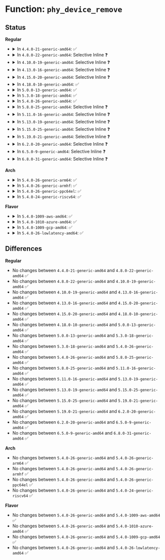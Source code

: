 # Function: <code>phy_device_remove</code>

## Status
<b>Regular</b>
<ul>
<li>
<details>
<summary>In <code>4.4.0-21-generic-amd64</code>: ✅</summary>

```c
void phy_device_remove(struct phy_device * phydev)
```

```json
{
  "name": "phy_device_remove",
  "collision_type": "Unique Global",
  "inline_type": "No",
  "funcs": [
    {
      "addr": 18446744071585051760,
      "name": "phy_device_remove",
      "external": true,
      "loc": "drivers/net/phy/phy_device.c:418",
      "file": "drivers/net/phy/phy_device.c",
      "inline": "seen, unknown",
      "caller_inline": [],
      "caller_func": [
        "drivers/net/phy/mdio_bus.c:__mdiobus_register"
      ]
    }
  ],
  "symbols": [
    {
      "addr": 18446744071585051760,
      "name": "phy_device_remove",
      "section": ".text",
      "bind": "STB_GLOBAL",
      "size": 49
    }
  ]
}
```
</details>
</li>
<li>
<details>
<summary>In <code>4.8.0-22-generic-amd64</code>: Selective Inline ❓</summary>

```c
void phy_device_remove(struct phy_device * phydev)
```

```json
{
  "name": "phy_device_remove",
  "collision_type": "Unique Global",
  "inline_type": "Selective",
  "funcs": [
    {
      "addr": 18446744071585439789,
      "name": "phy_device_remove",
      "external": true,
      "loc": "drivers/net/phy/phy_device.c:623",
      "file": "drivers/net/phy/phy_device.c",
      "inline": "not declared, inlined",
      "caller_inline": [
        "drivers/net/phy/phy_device.c:phy_mdio_device_remove"
      ],
      "caller_func": [
        "drivers/net/phy/fixed_phy.c:fixed_phy_unregister"
      ]
    }
  ],
  "symbols": [
    {
      "addr": 18446744071585439744,
      "name": "phy_device_remove",
      "section": ".text",
      "bind": "STB_GLOBAL",
      "size": 29
    }
  ]
}
```
</details>
</li>
<li>
<details>
<summary>In <code>4.10.0-19-generic-amd64</code>: Selective Inline ❓</summary>

```c
void phy_device_remove(struct phy_device * phydev)
```

```json
{
  "name": "phy_device_remove",
  "collision_type": "Unique Global",
  "inline_type": "Selective",
  "funcs": [
    {
      "addr": 18446744071585641549,
      "name": "phy_device_remove",
      "external": true,
      "loc": "drivers/net/phy/phy_device.c:671",
      "file": "drivers/net/phy/phy_device.c",
      "inline": "not declared, inlined",
      "caller_inline": [
        "drivers/net/phy/phy_device.c:phy_mdio_device_remove"
      ],
      "caller_func": [
        "drivers/net/phy/fixed_phy.c:fixed_phy_unregister"
      ]
    }
  ],
  "symbols": [
    {
      "addr": 18446744071585641504,
      "name": "phy_device_remove",
      "section": ".text",
      "bind": "STB_GLOBAL",
      "size": 29
    }
  ]
}
```
</details>
</li>
<li>
<details>
<summary>In <code>4.13.0-16-generic-amd64</code>: Selective Inline ❓</summary>

```c
void phy_device_remove(struct phy_device * phydev)
```

```json
{
  "name": "phy_device_remove",
  "collision_type": "Unique Global",
  "inline_type": "Selective",
  "funcs": [
    {
      "addr": 18446744071585727245,
      "name": "phy_device_remove",
      "external": true,
      "loc": "drivers/net/phy/phy_device.c:666",
      "file": "drivers/net/phy/phy_device.c",
      "inline": "not declared, inlined",
      "caller_inline": [
        "drivers/net/phy/phy_device.c:phy_mdio_device_remove"
      ],
      "caller_func": [
        "drivers/net/phy/fixed_phy.c:fixed_phy_unregister"
      ]
    }
  ],
  "symbols": [
    {
      "addr": 18446744071585727200,
      "name": "phy_device_remove",
      "section": ".text",
      "bind": "STB_GLOBAL",
      "size": 29
    }
  ]
}
```
</details>
</li>
<li>
<details>
<summary>In <code>4.15.0-20-generic-amd64</code>: Selective Inline ❓</summary>

```c
void phy_device_remove(struct phy_device * phydev)
```

```json
{
  "name": "phy_device_remove",
  "collision_type": "Unique Global",
  "inline_type": "Selective",
  "funcs": [
    {
      "addr": 18446744071586160605,
      "name": "phy_device_remove",
      "external": true,
      "loc": "drivers/net/phy/phy_device.c:666",
      "file": "drivers/net/phy/phy_device.c",
      "inline": "not declared, inlined",
      "caller_inline": [
        "drivers/net/phy/phy_device.c:phy_mdio_device_remove"
      ],
      "caller_func": [
        "drivers/net/phy/fixed_phy.c:fixed_phy_unregister"
      ]
    }
  ],
  "symbols": [
    {
      "addr": 18446744071586160560,
      "name": "phy_device_remove",
      "section": ".text",
      "bind": "STB_GLOBAL",
      "size": 29
    }
  ]
}
```
</details>
</li>
<li>
<details>
<summary>In <code>4.18.0-10-generic-amd64</code>: ✅</summary>

```c
void phy_device_remove(struct phy_device * phydev)
```

```json
{
  "name": "phy_device_remove",
  "collision_type": "Unique Global",
  "inline_type": "No",
  "funcs": [
    {
      "addr": 18446744071586412224,
      "name": "phy_device_remove",
      "external": true,
      "loc": "drivers/net/phy/phy_device.c:685",
      "file": "drivers/net/phy/phy_device.c",
      "inline": "seen, unknown",
      "caller_inline": [],
      "caller_func": [
        "drivers/net/phy/phy_device.c:phy_mdio_device_remove",
        "drivers/net/phy/fixed_phy.c:fixed_phy_unregister"
      ]
    }
  ],
  "symbols": [
    {
      "addr": 18446744071586412224,
      "name": "phy_device_remove",
      "section": ".text",
      "bind": "STB_GLOBAL",
      "size": 42
    }
  ]
}
```
</details>
</li>
<li>
<details>
<summary>In <code>5.0.0-13-generic-amd64</code>: ✅</summary>

```c
void phy_device_remove(struct phy_device * phydev)
```

```json
{
  "name": "phy_device_remove",
  "collision_type": "Unique Global",
  "inline_type": "No",
  "funcs": [
    {
      "addr": 18446744071586556048,
      "name": "phy_device_remove",
      "external": true,
      "loc": "drivers/net/phy/phy_device.c:863",
      "file": "drivers/net/phy/phy_device.c",
      "inline": "seen, unknown",
      "caller_inline": [],
      "caller_func": [
        "drivers/net/phy/phy_device.c:phy_mdio_device_remove",
        "drivers/net/phy/fixed_phy.c:fixed_phy_unregister"
      ]
    }
  ],
  "symbols": [
    {
      "addr": 18446744071586556048,
      "name": "phy_device_remove",
      "section": ".text",
      "bind": "STB_GLOBAL",
      "size": 42
    }
  ]
}
```
</details>
</li>
<li>
<details>
<summary>In <code>5.3.0-18-generic-amd64</code>: ✅</summary>

```c
void phy_device_remove(struct phy_device * phydev)
```

```json
{
  "name": "phy_device_remove",
  "collision_type": "Unique Global",
  "inline_type": "No",
  "funcs": [
    {
      "addr": 18446744071586807152,
      "name": "phy_device_remove",
      "external": true,
      "loc": "drivers/net/phy/phy_device.c:878",
      "file": "drivers/net/phy/phy_device.c",
      "inline": "seen, unknown",
      "caller_inline": [],
      "caller_func": [
        "drivers/net/phy/phy_device.c:phy_mdio_device_remove",
        "drivers/net/phy/fixed_phy.c:fixed_phy_unregister"
      ]
    }
  ],
  "symbols": [
    {
      "addr": 18446744071586807152,
      "name": "phy_device_remove",
      "section": ".text",
      "bind": "STB_GLOBAL",
      "size": 44
    }
  ]
}
```
</details>
</li>
<li>
<details>
<summary>In <code>5.4.0-26-generic-amd64</code>: ✅</summary>

```c
void phy_device_remove(struct phy_device * phydev)
```

```json
{
  "name": "phy_device_remove",
  "collision_type": "Unique Global",
  "inline_type": "No",
  "funcs": [
    {
      "addr": 18446744071586953360,
      "name": "phy_device_remove",
      "external": true,
      "loc": "drivers/net/phy/phy_device.c:886",
      "file": "drivers/net/phy/phy_device.c",
      "inline": "seen, unknown",
      "caller_inline": [],
      "caller_func": [
        "drivers/net/phy/phy_device.c:phy_mdio_device_remove",
        "drivers/net/phy/fixed_phy.c:fixed_phy_unregister"
      ]
    }
  ],
  "symbols": [
    {
      "addr": 18446744071586953360,
      "name": "phy_device_remove",
      "section": ".text",
      "bind": "STB_GLOBAL",
      "size": 44
    }
  ]
}
```
</details>
</li>
<li>
<details>
<summary>In <code>5.8.0-25-generic-amd64</code>: Selective Inline ❓</summary>

```c
void phy_device_remove(struct phy_device * phydev)
```

```json
{
  "name": "phy_device_remove",
  "collision_type": "Unique Global",
  "inline_type": "Selective",
  "funcs": [
    {
      "addr": 18446744071587776341,
      "name": "phy_device_remove",
      "external": true,
      "loc": "drivers/net/phy/phy_device.c:885",
      "file": "drivers/net/phy/phy_device.c",
      "inline": "not declared, inlined",
      "caller_inline": [
        "drivers/net/phy/phy_device.c:phy_mdio_device_remove"
      ],
      "caller_func": [
        "drivers/net/phy/fixed_phy.c:fixed_phy_unregister"
      ]
    }
  ],
  "symbols": [
    {
      "addr": 18446744071587770560,
      "name": "phy_device_remove",
      "section": ".text",
      "bind": "STB_GLOBAL",
      "size": 66
    }
  ]
}
```
</details>
</li>
<li>
<details>
<summary>In <code>5.11.0-16-generic-amd64</code>: Selective Inline ❓</summary>

```c
void phy_device_remove(struct phy_device * phydev)
```

```json
{
  "name": "phy_device_remove",
  "collision_type": "Unique Global",
  "inline_type": "Selective",
  "funcs": [
    {
      "addr": 18446744071587835669,
      "name": "phy_device_remove",
      "external": true,
      "loc": "drivers/net/phy/phy_device.c:907",
      "file": "drivers/net/phy/phy_device.c",
      "inline": "not declared, inlined",
      "caller_inline": [
        "drivers/net/phy/phy_device.c:phy_mdio_device_remove"
      ],
      "caller_func": [
        "drivers/net/phy/fixed_phy.c:fixed_phy_unregister"
      ]
    }
  ],
  "symbols": [
    {
      "addr": 18446744071587829712,
      "name": "phy_device_remove",
      "section": ".text",
      "bind": "STB_GLOBAL",
      "size": 66
    }
  ]
}
```
</details>
</li>
<li>
<details>
<summary>In <code>5.13.0-19-generic-amd64</code>: Selective Inline ❓</summary>

```c
void phy_device_remove(struct phy_device * phydev)
```

```json
{
  "name": "phy_device_remove",
  "collision_type": "Unique Global",
  "inline_type": "Selective",
  "funcs": [
    {
      "addr": 18446744071587715621,
      "name": "phy_device_remove",
      "external": true,
      "loc": "drivers/net/phy/phy_device.c:924",
      "file": "drivers/net/phy/phy_device.c",
      "inline": "not declared, inlined",
      "caller_inline": [
        "drivers/net/phy/phy_device.c:phy_mdio_device_remove"
      ],
      "caller_func": [
        "drivers/net/phy/fixed_phy.c:fixed_phy_unregister"
      ]
    }
  ],
  "symbols": [
    {
      "addr": 18446744071587708928,
      "name": "phy_device_remove",
      "section": ".text",
      "bind": "STB_GLOBAL",
      "size": 66
    }
  ]
}
```
</details>
</li>
<li>
<details>
<summary>In <code>5.15.0-25-generic-amd64</code>: Selective Inline ❓</summary>

```c
void phy_device_remove(struct phy_device * phydev)
```

```json
{
  "name": "phy_device_remove",
  "collision_type": "Unique Global",
  "inline_type": "Selective",
  "funcs": [
    {
      "addr": 18446744071588308286,
      "name": "phy_device_remove",
      "external": true,
      "loc": "drivers/net/phy/phy_device.c:958",
      "file": "drivers/net/phy/phy_device.c",
      "inline": "not declared, inlined",
      "caller_inline": [
        "drivers/net/phy/phy_device.c:phy_mdio_device_remove"
      ],
      "caller_func": [
        "drivers/net/phy/fixed_phy.c:fixed_phy_unregister"
      ]
    }
  ],
  "symbols": [
    {
      "addr": 18446744071588301216,
      "name": "phy_device_remove",
      "section": ".text",
      "bind": "STB_GLOBAL",
      "size": 61
    }
  ]
}
```
</details>
</li>
<li>
<details>
<summary>In <code>5.19.0-21-generic-amd64</code>: Selective Inline ❓</summary>

```c
void phy_device_remove(struct phy_device * phydev)
```

```json
{
  "name": "phy_device_remove",
  "collision_type": "Unique Global",
  "inline_type": "Selective",
  "funcs": [
    {
      "addr": 18446744071589696285,
      "name": "phy_device_remove",
      "external": true,
      "loc": "drivers/net/phy/phy_device.c:989",
      "file": "drivers/net/phy/phy_device.c",
      "inline": "not declared, inlined",
      "caller_inline": [
        "drivers/net/phy/phy_device.c:phy_mdio_device_remove"
      ],
      "caller_func": [
        "drivers/net/phy/fixed_phy.c:fixed_phy_unregister"
      ]
    }
  ],
  "symbols": [
    {
      "addr": 18446744071589689392,
      "name": "phy_device_remove",
      "section": ".text",
      "bind": "STB_GLOBAL",
      "size": 70
    }
  ]
}
```
</details>
</li>
<li>
<details>
<summary>In <code>6.2.0-20-generic-amd64</code>: Selective Inline ❓</summary>

```c
void phy_device_remove(struct phy_device * phydev)
```

```json
{
  "name": "phy_device_remove",
  "collision_type": "Unique Global",
  "inline_type": "Selective",
  "funcs": [
    {
      "addr": 18446744071591309741,
      "name": "phy_device_remove",
      "external": true,
      "loc": "drivers/net/phy/phy_device.c:993",
      "file": "drivers/net/phy/phy_device.c",
      "inline": "not declared, inlined",
      "caller_inline": [
        "drivers/net/phy/phy_device.c:phy_mdio_device_remove"
      ],
      "caller_func": [
        "drivers/net/phy/fixed_phy.c:fixed_phy_unregister"
      ]
    }
  ],
  "symbols": [
    {
      "addr": 18446744071591302768,
      "name": "phy_device_remove",
      "section": ".text",
      "bind": "STB_GLOBAL",
      "size": 82
    }
  ]
}
```
</details>
</li>
<li>
<details>
<summary>In <code>6.5.0-9-generic-amd64</code>: Selective Inline ❓</summary>

```c
void phy_device_remove(struct phy_device * phydev)
```

```json
{
  "name": "phy_device_remove",
  "collision_type": "Unique Global",
  "inline_type": "Selective",
  "funcs": [
    {
      "addr": 18446744071591669933,
      "name": "phy_device_remove",
      "external": true,
      "loc": "drivers/net/phy/phy_device.c:1024",
      "file": "drivers/net/phy/phy_device.c",
      "inline": "not declared, inlined",
      "caller_inline": [
        "drivers/net/phy/phy_device.c:phy_mdio_device_remove"
      ],
      "caller_func": [
        "drivers/net/phy/fixed_phy.c:fixed_phy_unregister"
      ]
    }
  ],
  "symbols": [
    {
      "addr": 18446744071591661312,
      "name": "phy_device_remove",
      "section": ".text",
      "bind": "STB_GLOBAL",
      "size": 82
    }
  ]
}
```
</details>
</li>
<li>
<details>
<summary>In <code>6.8.0-31-generic-amd64</code>: Selective Inline ❓</summary>

```c
void phy_device_remove(struct phy_device * phydev)
```

```json
{
  "name": "phy_device_remove",
  "collision_type": "Unique Global",
  "inline_type": "Selective",
  "funcs": [
    {
      "addr": 18446744071592411693,
      "name": "phy_device_remove",
      "external": true,
      "loc": "drivers/net/phy/phy_device.c:1027",
      "file": "drivers/net/phy/phy_device.c",
      "inline": "not declared, inlined",
      "caller_inline": [
        "drivers/net/phy/phy_device.c:phy_mdio_device_remove"
      ],
      "caller_func": [
        "drivers/net/phy/fixed_phy.c:fixed_phy_unregister"
      ]
    }
  ],
  "symbols": [
    {
      "addr": 18446744071592403600,
      "name": "phy_device_remove",
      "section": ".text",
      "bind": "STB_GLOBAL",
      "size": 82
    }
  ]
}
```
</details>
</li>
</ul>
<b>Arch</b>
<ul>
<li>
<details>
<summary>In <code>5.4.0-26-generic-arm64</code>: ✅</summary>

```c
void phy_device_remove(struct phy_device * phydev)
```

```json
{
  "name": "phy_device_remove",
  "collision_type": "Unique Global",
  "inline_type": "No",
  "funcs": [
    {
      "addr": 18446603336499938864,
      "name": "phy_device_remove",
      "external": true,
      "loc": "drivers/net/phy/phy_device.c:886",
      "file": "drivers/net/phy/phy_device.c",
      "inline": "seen, unknown",
      "caller_inline": [],
      "caller_func": [
        "drivers/net/phy/phy_device.c:phy_mdio_device_remove",
        "drivers/net/phy/fixed_phy.c:fixed_phy_unregister"
      ]
    }
  ],
  "symbols": [
    {
      "addr": 18446603336499938864,
      "name": "phy_device_remove",
      "section": ".text",
      "bind": "STB_GLOBAL",
      "size": 64
    }
  ]
}
```
</details>
</li>
<li>
<details>
<summary>In <code>5.4.0-26-generic-armhf</code>: ✅</summary>

```c
void phy_device_remove(struct phy_device * phydev)
```

```json
{
  "name": "phy_device_remove",
  "collision_type": "Unique Global",
  "inline_type": "No",
  "funcs": [
    {
      "addr": 3232481976,
      "name": "phy_device_remove",
      "external": true,
      "loc": "drivers/net/phy/phy_device.c:886",
      "file": "drivers/net/phy/phy_device.c",
      "inline": "seen, unknown",
      "caller_inline": [],
      "caller_func": [
        "drivers/net/phy/phy_device.c:phy_mdio_device_remove",
        "drivers/net/phy/fixed_phy.c:fixed_phy_unregister"
      ]
    }
  ],
  "symbols": [
    {
      "addr": 3232481976,
      "name": "phy_device_remove",
      "section": ".text",
      "bind": "STB_GLOBAL",
      "size": 52
    }
  ]
}
```
</details>
</li>
<li>
<details>
<summary>In <code>5.4.0-26-generic-ppc64el</code>: ✅</summary>

```c
void phy_device_remove(struct phy_device * phydev)
```

```json
{
  "name": "phy_device_remove",
  "collision_type": "Unique Global",
  "inline_type": "No",
  "funcs": [
    {
      "addr": 13835058055293259312,
      "name": "phy_device_remove",
      "external": true,
      "loc": "drivers/net/phy/phy_device.c:886",
      "file": "drivers/net/phy/phy_device.c",
      "inline": "seen, unknown",
      "caller_inline": [],
      "caller_func": [
        "drivers/net/phy/phy_device.c:phy_mdio_device_remove",
        "drivers/net/phy/fixed_phy.c:fixed_phy_unregister"
      ]
    }
  ],
  "symbols": [
    {
      "addr": 13835058055293259312,
      "name": "phy_device_remove",
      "section": ".text",
      "bind": "STB_GLOBAL",
      "size": 92
    }
  ]
}
```
</details>
</li>
<li>
<details>
<summary>In <code>5.4.0-24-generic-riscv64</code>: ✅</summary>

```c
void phy_device_remove(struct phy_device * phydev)
```

```json
{
  "name": "phy_device_remove",
  "collision_type": "Unique Global",
  "inline_type": "No",
  "funcs": [
    {
      "addr": 18446743936277023170,
      "name": "phy_device_remove",
      "external": true,
      "loc": "drivers/net/phy/phy_device.c:886",
      "file": "drivers/net/phy/phy_device.c",
      "inline": "seen, unknown",
      "caller_inline": [],
      "caller_func": [
        "drivers/net/phy/phy_device.c:phy_mdio_device_remove",
        "drivers/net/phy/fixed_phy.c:fixed_phy_unregister"
      ]
    }
  ],
  "symbols": [
    {
      "addr": 18446743936277023170,
      "name": "phy_device_remove",
      "section": ".text",
      "bind": "STB_GLOBAL",
      "size": 64
    }
  ]
}
```
</details>
</li>
</ul>
<b>Flavor</b>
<ul>
<li>
<details>
<summary>In <code>5.4.0-1009-aws-amd64</code>: ✅</summary>

```c
void phy_device_remove(struct phy_device * phydev)
```

```json
{
  "name": "phy_device_remove",
  "collision_type": "Unique Global",
  "inline_type": "No",
  "funcs": [
    {
      "addr": 18446744071586710368,
      "name": "phy_device_remove",
      "external": true,
      "loc": "drivers/net/phy/phy_device.c:886",
      "file": "drivers/net/phy/phy_device.c",
      "inline": "seen, unknown",
      "caller_inline": [],
      "caller_func": [
        "drivers/net/phy/phy_device.c:phy_mdio_device_remove",
        "drivers/net/phy/fixed_phy.c:fixed_phy_unregister"
      ]
    }
  ],
  "symbols": [
    {
      "addr": 18446744071586710368,
      "name": "phy_device_remove",
      "section": ".text",
      "bind": "STB_GLOBAL",
      "size": 44
    }
  ]
}
```
</details>
</li>
<li>
<details>
<summary>In <code>5.4.0-1010-azure-amd64</code>: ✅</summary>

```c
void phy_device_remove(struct phy_device * phydev)
```

```json
{
  "name": "phy_device_remove",
  "collision_type": "Unique Global",
  "inline_type": "No",
  "funcs": [
    {
      "addr": 18446744071586578688,
      "name": "phy_device_remove",
      "external": true,
      "loc": "drivers/net/phy/phy_device.c:886",
      "file": "drivers/net/phy/phy_device.c",
      "inline": "seen, unknown",
      "caller_inline": [],
      "caller_func": [
        "drivers/net/phy/phy_device.c:phy_mdio_device_remove",
        "drivers/net/phy/fixed_phy.c:fixed_phy_unregister"
      ]
    }
  ],
  "symbols": [
    {
      "addr": 18446744071586578688,
      "name": "phy_device_remove",
      "section": ".text",
      "bind": "STB_GLOBAL",
      "size": 44
    }
  ]
}
```
</details>
</li>
<li>
<details>
<summary>In <code>5.4.0-1009-gcp-amd64</code>: ✅</summary>

```c
void phy_device_remove(struct phy_device * phydev)
```

```json
{
  "name": "phy_device_remove",
  "collision_type": "Unique Global",
  "inline_type": "No",
  "funcs": [
    {
      "addr": 18446744071586907920,
      "name": "phy_device_remove",
      "external": true,
      "loc": "drivers/net/phy/phy_device.c:886",
      "file": "drivers/net/phy/phy_device.c",
      "inline": "seen, unknown",
      "caller_inline": [],
      "caller_func": [
        "drivers/net/phy/phy_device.c:phy_mdio_device_remove",
        "drivers/net/phy/fixed_phy.c:fixed_phy_unregister"
      ]
    }
  ],
  "symbols": [
    {
      "addr": 18446744071586907920,
      "name": "phy_device_remove",
      "section": ".text",
      "bind": "STB_GLOBAL",
      "size": 44
    }
  ]
}
```
</details>
</li>
<li>
<details>
<summary>In <code>5.4.0-26-lowlatency-amd64</code>: ✅</summary>

```c
void phy_device_remove(struct phy_device * phydev)
```

```json
{
  "name": "phy_device_remove",
  "collision_type": "Unique Global",
  "inline_type": "No",
  "funcs": [
    {
      "addr": 18446744071587014304,
      "name": "phy_device_remove",
      "external": true,
      "loc": "drivers/net/phy/phy_device.c:886",
      "file": "drivers/net/phy/phy_device.c",
      "inline": "seen, unknown",
      "caller_inline": [],
      "caller_func": [
        "drivers/net/phy/phy_device.c:phy_mdio_device_remove",
        "drivers/net/phy/fixed_phy.c:fixed_phy_unregister"
      ]
    }
  ],
  "symbols": [
    {
      "addr": 18446744071587014304,
      "name": "phy_device_remove",
      "section": ".text",
      "bind": "STB_GLOBAL",
      "size": 44
    }
  ]
}
```
</details>
</li>
</ul>

## Differences
<b>Regular</b>
<ul>
<li>
No changes between <code>4.4.0-21-generic-amd64</code> and <code>4.8.0-22-generic-amd64</code> ✅
</li>
<li>
No changes between <code>4.8.0-22-generic-amd64</code> and <code>4.10.0-19-generic-amd64</code> ✅
</li>
<li>
No changes between <code>4.10.0-19-generic-amd64</code> and <code>4.13.0-16-generic-amd64</code> ✅
</li>
<li>
No changes between <code>4.13.0-16-generic-amd64</code> and <code>4.15.0-20-generic-amd64</code> ✅
</li>
<li>
No changes between <code>4.15.0-20-generic-amd64</code> and <code>4.18.0-10-generic-amd64</code> ✅
</li>
<li>
No changes between <code>4.18.0-10-generic-amd64</code> and <code>5.0.0-13-generic-amd64</code> ✅
</li>
<li>
No changes between <code>5.0.0-13-generic-amd64</code> and <code>5.3.0-18-generic-amd64</code> ✅
</li>
<li>
No changes between <code>5.3.0-18-generic-amd64</code> and <code>5.4.0-26-generic-amd64</code> ✅
</li>
<li>
No changes between <code>5.4.0-26-generic-amd64</code> and <code>5.8.0-25-generic-amd64</code> ✅
</li>
<li>
No changes between <code>5.8.0-25-generic-amd64</code> and <code>5.11.0-16-generic-amd64</code> ✅
</li>
<li>
No changes between <code>5.11.0-16-generic-amd64</code> and <code>5.13.0-19-generic-amd64</code> ✅
</li>
<li>
No changes between <code>5.13.0-19-generic-amd64</code> and <code>5.15.0-25-generic-amd64</code> ✅
</li>
<li>
No changes between <code>5.15.0-25-generic-amd64</code> and <code>5.19.0-21-generic-amd64</code> ✅
</li>
<li>
No changes between <code>5.19.0-21-generic-amd64</code> and <code>6.2.0-20-generic-amd64</code> ✅
</li>
<li>
No changes between <code>6.2.0-20-generic-amd64</code> and <code>6.5.0-9-generic-amd64</code> ✅
</li>
<li>
No changes between <code>6.5.0-9-generic-amd64</code> and <code>6.8.0-31-generic-amd64</code> ✅
</li>
</ul>
<b>Arch</b>
<ul>
<li>
No changes between <code>5.4.0-26-generic-amd64</code> and <code>5.4.0-26-generic-arm64</code> ✅
</li>
<li>
No changes between <code>5.4.0-26-generic-amd64</code> and <code>5.4.0-26-generic-armhf</code> ✅
</li>
<li>
No changes between <code>5.4.0-26-generic-amd64</code> and <code>5.4.0-26-generic-ppc64el</code> ✅
</li>
<li>
No changes between <code>5.4.0-26-generic-amd64</code> and <code>5.4.0-24-generic-riscv64</code> ✅
</li>
</ul>
<b>Flavor</b>
<ul>
<li>
No changes between <code>5.4.0-26-generic-amd64</code> and <code>5.4.0-1009-aws-amd64</code> ✅
</li>
<li>
No changes between <code>5.4.0-26-generic-amd64</code> and <code>5.4.0-1010-azure-amd64</code> ✅
</li>
<li>
No changes between <code>5.4.0-26-generic-amd64</code> and <code>5.4.0-1009-gcp-amd64</code> ✅
</li>
<li>
No changes between <code>5.4.0-26-generic-amd64</code> and <code>5.4.0-26-lowlatency-amd64</code> ✅
</li>
</ul>
